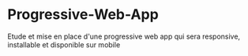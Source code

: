 # Progressive-Web-App
Etude et mise en place d'une progressive web app qui sera responsive, installable et disponible sur mobile
